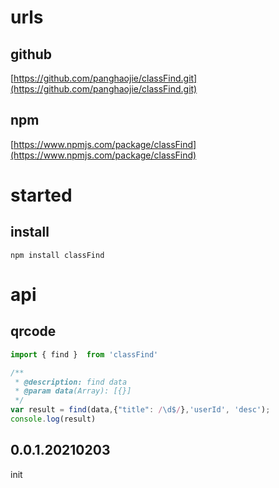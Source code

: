 # urls
## github
[https://github.com/panghaojie/classFind.git](https://github.com/panghaojie/classFind.git)

## npm
[https://www.npmjs.com/package/classFind](https://www.npmjs.com/package/classFind)

# started
## install
```
npm install classFind
```

# api
## qrcode
```javascript
import { find }  from 'classFind'

/**
 * @description: find data
 * @param data(Array): [{}]
 */
var result = find(data,{"title": /\d$/},'userId', 'desc');
console.log(result)

```
## 0.0.1.20210203
init
